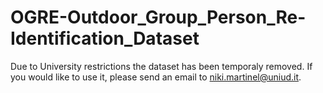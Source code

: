 # OGRE-Outdoor_Group_Person_Re-Identification_Dataset

Due to University restrictions the dataset has been temporaly removed. If you would like to use it, please send an email to niki.martinel@uniud.it.
